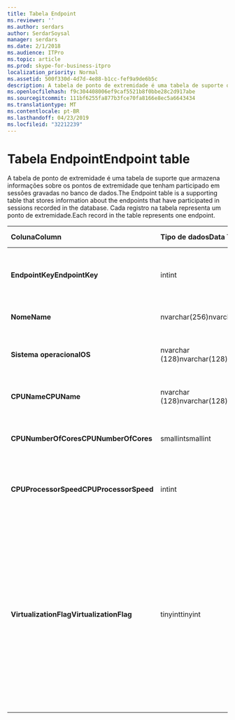 ```yaml
---
title: Tabela Endpoint
ms.reviewer: ''
ms.author: serdars
author: SerdarSoysal
manager: serdars
ms.date: 2/1/2018
ms.audience: ITPro
ms.topic: article
ms.prod: skype-for-business-itpro
localization_priority: Normal
ms.assetid: 500f330d-4d7d-4e88-b1cc-fef9a9de6b5c
description: A tabela de ponto de extremidade é uma tabela de suporte que armazena informações sobre os pontos de extremidade que tenham participado em sessões gravadas no banco de dados. Cada registro na tabela representa um ponto de extremidade.
ms.openlocfilehash: f9c304408006ef9caf5521b8f0bbe28c2d917abe
ms.sourcegitcommit: 111bf6255fa877b3fce70fa8166e8ec5a6643434
ms.translationtype: MT
ms.contentlocale: pt-BR
ms.lasthandoff: 04/23/2019
ms.locfileid: "32212239"
---
```

# <a name="endpoint-table"></a><span data-ttu-id="83a79-104">Tabela Endpoint</span><span class="sxs-lookup"><span data-stu-id="83a79-104">Endpoint table</span></span>
 
<span data-ttu-id="83a79-105">A tabela de ponto de extremidade é uma tabela de suporte que armazena informações sobre os pontos de extremidade que tenham participado em sessões gravadas no banco de dados.</span><span class="sxs-lookup"><span data-stu-id="83a79-105">The Endpoint table is a supporting table that stores information about the endpoints that have participated in sessions recorded in the database.</span></span> <span data-ttu-id="83a79-106">Cada registro na tabela representa um ponto de extremidade.</span><span class="sxs-lookup"><span data-stu-id="83a79-106">Each record in the table represents one endpoint.</span></span>
  
|<span data-ttu-id="83a79-107">**Coluna**</span><span class="sxs-lookup"><span data-stu-id="83a79-107">**Column**</span></span>|<span data-ttu-id="83a79-108">**Tipo de dados**</span><span class="sxs-lookup"><span data-stu-id="83a79-108">**Data Type**</span></span>|<span data-ttu-id="83a79-109">**Chave/índice**</span><span class="sxs-lookup"><span data-stu-id="83a79-109">**Key/Index**</span></span>|<span data-ttu-id="83a79-110">**Detalhes**</span><span class="sxs-lookup"><span data-stu-id="83a79-110">**Details**</span></span>|
|:-----|:-----|:-----|:-----|
|<span data-ttu-id="83a79-111">**EndpointKey**</span><span class="sxs-lookup"><span data-stu-id="83a79-111">**EndpointKey**</span></span> <br/> |<span data-ttu-id="83a79-112">int</span><span class="sxs-lookup"><span data-stu-id="83a79-112">int</span></span>  <br/> |<span data-ttu-id="83a79-113">Primária</span><span class="sxs-lookup"><span data-stu-id="83a79-113">Primary</span></span>  <br/> |<span data-ttu-id="83a79-114">Número exclusivo que identifica este ponto de extremidade.</span><span class="sxs-lookup"><span data-stu-id="83a79-114">Unique number identifying this endpoint.</span></span>  <br/> |
|<span data-ttu-id="83a79-115">**Nome**</span><span class="sxs-lookup"><span data-stu-id="83a79-115">**Name**</span></span> <br/> |<span data-ttu-id="83a79-116">nvarchar(256)</span><span class="sxs-lookup"><span data-stu-id="83a79-116">nvarchar(256)</span></span>  <br/> |<span data-ttu-id="83a79-117">Exclusivo</span><span class="sxs-lookup"><span data-stu-id="83a79-117">Unique</span></span>  <br/> |<span data-ttu-id="83a79-118">Nome do ponto de extremidade.</span><span class="sxs-lookup"><span data-stu-id="83a79-118">Endpoint name.</span></span>  <br/> |
|<span data-ttu-id="83a79-119">**Sistema operacional**</span><span class="sxs-lookup"><span data-stu-id="83a79-119">**OS**</span></span> <br/> |<span data-ttu-id="83a79-120">nvarchar (128)</span><span class="sxs-lookup"><span data-stu-id="83a79-120">nvarchar(128)</span></span>  <br/> | <br/> |<span data-ttu-id="83a79-121">Sistema operacional (SO) do ponto de extremidade.</span><span class="sxs-lookup"><span data-stu-id="83a79-121">Operating system (OS) of the endpoint.</span></span>  <br/> |
|<span data-ttu-id="83a79-122">**CPUName**</span><span class="sxs-lookup"><span data-stu-id="83a79-122">**CPUName**</span></span> <br/> |<span data-ttu-id="83a79-123">nvarchar (128)</span><span class="sxs-lookup"><span data-stu-id="83a79-123">nvarchar(128)</span></span>  <br/> ||<span data-ttu-id="83a79-124">Nome da CPU do ponto de extremidade.</span><span class="sxs-lookup"><span data-stu-id="83a79-124">CPU name of the endpoint.</span></span>  <br/> |
|<span data-ttu-id="83a79-125">**CPUNumberOfCores**</span><span class="sxs-lookup"><span data-stu-id="83a79-125">**CPUNumberOfCores**</span></span> <br/> |<span data-ttu-id="83a79-126">smallint</span><span class="sxs-lookup"><span data-stu-id="83a79-126">smallint</span></span>  <br/> ||<span data-ttu-id="83a79-127">Número de núcleos de CPU do ponto de extremidade.</span><span class="sxs-lookup"><span data-stu-id="83a79-127">Number of CPU cores of the endpoint.</span></span>  <br/> |
|<span data-ttu-id="83a79-128">**CPUProcessorSpeed**</span><span class="sxs-lookup"><span data-stu-id="83a79-128">**CPUProcessorSpeed**</span></span> <br/> |<span data-ttu-id="83a79-129">int</span><span class="sxs-lookup"><span data-stu-id="83a79-129">int</span></span>  <br/> ||<span data-ttu-id="83a79-130">Velocidade do processador da CPU do ponto de extremidade.</span><span class="sxs-lookup"><span data-stu-id="83a79-130">CPU processor speed of the endpoint.</span></span>  <br/> |
|<span data-ttu-id="83a79-131">**VirtualizationFlag**</span><span class="sxs-lookup"><span data-stu-id="83a79-131">**VirtualizationFlag**</span></span> <br/> |<span data-ttu-id="83a79-132">tinyint</span><span class="sxs-lookup"><span data-stu-id="83a79-132">tinyint</span></span>  <br/> || <span data-ttu-id="83a79-133">Sinalizador de bit que indica se o sistema está sendo executado em um ambiente virtualizado:</span><span class="sxs-lookup"><span data-stu-id="83a79-133">Bit flag that indicates if the system is running in a virtualized environment:</span></span> <br/>  <span data-ttu-id="83a79-134">0x0000 - nenhum</span><span class="sxs-lookup"><span data-stu-id="83a79-134">0x0000 - None</span></span> <br/>  <span data-ttu-id="83a79-135">0x0001 - Hyper-v</span><span class="sxs-lookup"><span data-stu-id="83a79-135">0x0001 - HyperV</span></span> <br/>  <span data-ttu-id="83a79-136">0x0002 - VMWare</span><span class="sxs-lookup"><span data-stu-id="83a79-136">0x0002 - VMWare</span></span> <br/>  <span data-ttu-id="83a79-137">0x0004 - virtual PC</span><span class="sxs-lookup"><span data-stu-id="83a79-137">0x0004 - Virtual PC</span></span> <br/>  <span data-ttu-id="83a79-138">0x0008 - Xen PC</span><span class="sxs-lookup"><span data-stu-id="83a79-138">0x0008 - Xen PC</span></span> <br/> |
   

